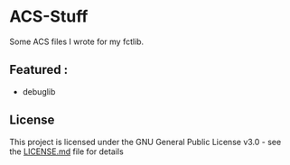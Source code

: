 # ACS-Stuff

Some ACS files I wrote for my fctlib.

## Featured :

* debuglib

## License

This project is licensed under the GNU General Public License v3.0 - see the [LICENSE.md](LICENSE.md) file for details